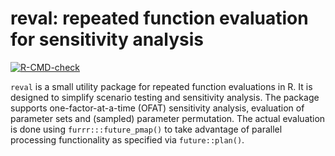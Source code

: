 # reval: repeated function evaluation for sensitivity analysis
<!-- badges: start -->
[![R-CMD-check](https://github.com/mkoohafkan/reval/workflows/R-CMD-check/badge.svg)](https://github.com/mkoohafkan/reval/actions)
<!-- badges: end -->

`reval` is a small utility package for repeated function evaluations
in R. It is designed to simplify scenario testing and sensitivity
analysis. The package supports one-factor-at-a-time (OFAT) sensitivity
analysis, evaluation of parameter sets and (sampled) parameter
permutation. The actual evaluation is done using
`furrr:::future_pmap()` to take advantage of parallel processing
functionality as specified via `future::plan()`.

